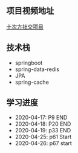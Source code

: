 ## 项目视频地址
[十次方社交项目](https://www.bilibili.com/video/BV1n4411S7Rv)


## 技术栈  
* springboot
* spring-data-redis
* JPA
* spring-cache


## 学习进度  
* 2020-04-17:  P9  END  
* 2020-04-18:  P20 END  
* 2020-04-19:  p33 END  
* 2020-04-25:  p61 Start
* 2020-04-26:  p67 start